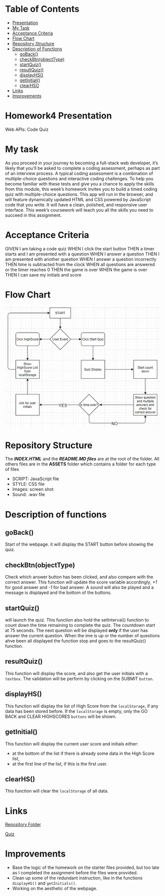 # Table of Contents
- [Presentation](#homework4-presentation)
- [My Task](#my-task)
- [Acceptance Criteria](#acceptance-criteria)
- [Flow Chart](#flow-chart)
- [Repository Structure](#repository-structure)
- [Description of Functions](#description-of-functions)
    - [goBack()](#goback())
    - [checkBtn(objectType)](#checkBtn(objectType))
    - [startQuiz()](#startQuiz())
    - [resultQuiz()](#resultQuiz())
    - [displayHS()](#displayHS())
    - [getInitial()](#getInitial())
    - [clearHS()](#clearHS())
- [Links](#links)
- [Improvements](#improvements)

# Homework4 Presentation
Web APIs: Code Quiz

# My task
As you proceed in your journey to becoming a full-stack web developer, it’s likely that you’ll be asked to complete a coding assessment, perhaps as part of an interview process. A typical coding assessment is a combination of multiple-choice questions and interactive coding challenges.
To help you become familiar with these tests and give you a chance to apply the skills from this module, this week’s homework invites you to build a timed coding quiz with multiple-choice questions. This app will run in the browser, and will feature dynamically updated HTML and CSS powered by JavaScript code that you write. It will have a clean, polished, and responsive user interface. This week’s coursework will teach you all the skills you need to succeed in this assignment.

# Acceptance Criteria
GIVEN I am taking a code quiz
WHEN I click the start button
THEN a timer starts and I am presented with a question
WHEN I answer a question
THEN I am presented with another question
WHEN I answer a question incorrectly
THEN time is subtracted from the clock
WHEN all questions are answered or the timer reaches 0
THEN the game is over
WHEN the game is over
THEN I can save my initials and score

# Flow Chart
![flowChart](/assets/images/FlowChart.jpg)

# Repository Structure
The ***INDEX.HTML*** and the ***README.MD files*** are at the root of the folder.
All others files are in the **ASSETS** folder which contains a folder for each type of files
- SCRIPT: JavaScript file
- STYLE: CSS file
- Images: screen shot
- Sound: .wav file

# Description of functions
## goBack()
Start of the webpage. it will display the START button before showing the quiz.

## checkBtn(objectType)
Check which answer button has been clicked, and also compare with the correct answer. This function will update the score variable accordingly, *+1* for good answer and *-1* for bad answer. A sound will also be played and a message is displayed and the bottom of the buttons.

## startQuiz()
will launch the quiz.
This function also hold the setInterval() function to count down the time remaining to complete the quiz. The countdown start at 75 seconds.
The next question will be displayed **only** if the user has answer the current question.
When the ime is up or the number of questions ahve been all displayed the function stop and goes to the resultQuiz() function.

## resultQuiz()
This function will display the score, and also get the user initials with a `textbox`.
The validation will be perform by clicking on the SUBMIT `button`.

## displayHS()
This function will display the list of High Score from the `localStorage`, if any data has been stored before.
If the `localStorage` is empty, only the GO BACK and CLEAR HIGHSCORES `buttons` will be shown.

## getInitial()
This function will display the current user score and initials either:
- at the bottom of the list if there is already some data in the High Score list,
- at the first line of the list, if this is the first user.

## clearHS()
This function will clear the `localStorage` of all data.

# Links
[Repository Folder](https://github.com/nhounhou/CodeQuiz)

[Quiz](https://nhounhou.github.io/CodeQuiz/)

# Improvements
- Base the logic of the homework on the starter files provided, but too late as I completed the assignment before the files were provided.
- Clean up some of the redundant instruction, like in the functions `displayHS()` and `getInitials()`.
- Working on the aesthetic of the webpage.
